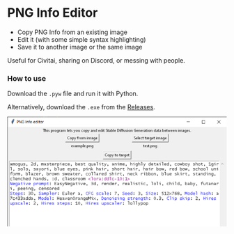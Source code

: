 # PNG Info Editor
* Copy PNG Info from an existing image
* Edit it (with some simple syntax highlighting)
* Save it to another image or the same image

Useful for Civitai, sharing on Discord, or messing with people.

### How to use

Download the `.pyw` file and run it with Python.

Alternatively, download the `.exe` from the [Releases](https://github.com/hollowstrawberry/png_info_editor/releases).

![preview](images/screenshot.png)
